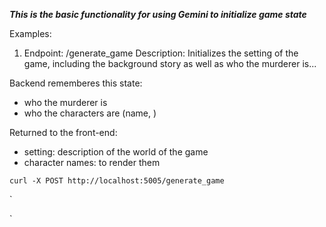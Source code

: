 ***This is the basic functionality for using Gemini to initialize game state***

Examples:

1. Endpoint: /generate_game
Description: Initializes the setting of the game, including the background story as well as who the murderer is...

Backend rememberes this state:
- who the murderer is
- who the characters are (name, )

Returned to the front-end:
- setting: description of the world of the game
- character names: to render them

```curl -X POST http://localhost:5005/generate_game```

`

`

